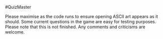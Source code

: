 #QuizMaster

Please maximise as the code runs to ensure opening ASCII art appears as it should.  Some current questions in the game are easy for testing purposes.  Please note that this is not finished.  Any comments and criticisms are welcome.